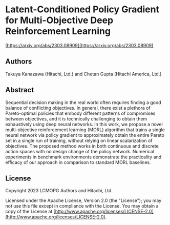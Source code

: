 # Latent-Conditioned Policy Gradient for Multi-Objective Deep Reinforcement Learning
[https://arxiv.org/abs/2303.08909](https://arxiv.org/abs/2303.08909)
## Authors
Takuya Kanazawa (Hitachi, Ltd.) and Chetan Gupta (Hitachi America, Ltd.)

## Abstract
Sequential decision making in the real world often requires finding a good balance of conflicting
objectives. In general, there exist a plethora of Pareto-optimal policies that embody different
patterns of compromises between objectives, and it is technically challenging to obtain them
exhaustively using deep neural networks. In this work, we propose a novel multi-objective reinforcement
learning (MORL) algorithm that trains a single neural network via policy gradient to
approximately obtain the entire Pareto set in a single run of training, without relying on linear
scalarization of objectives. The proposed method works in both continuous and discrete action spaces
with no design change of the policy network. Numerical experiments in benchmark environments
demonstrate the practicality and efficacy of our approach in comparison to standard MORL baselines.

## License
Copyright 2023 LCMOPG Authors and Hitachi, Ltd.

Licensed under the Apache License, Version 2.0 (the "License"); you may not use this file except in compliance with the License. You may obtain a copy of the License at
[http://www.apache.org/licenses/LICENSE-2.0](http://www.apache.org/licenses/LICENSE-2.0).
